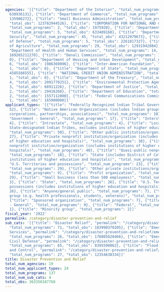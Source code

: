 ```yaml
---
agencies: '[{"title": "Department of the Interior", "total_num_programs": 5, "total_obs":
  638936131}, {"title": "Department of Commerce", "total_num_programs": 4, "total_obs":
  135906272}, {"title": "Small Business Administration", "total_num_programs": 1,
  "total_obs": 123782944526}, {"title": "CORPORATION FOR NATIONAL AND COMMUNITY SERVICE",
  "total_num_programs": 2, "total_obs": 1975920}, {"title": "Department of Transportation",
  "total_num_programs": 5, "total_obs": 633409168}, {"title": "Department of Homeland
  Security", "total_num_programs": 45, "total_obs": 43212979673}, {"title": "Department
  of Defense", "total_num_programs": 5, "total_obs": 2261817327}, {"title": "Department
  of Agriculture", "total_num_programs": 29, "total_obs": 12931942084}, {"title":
  "Department of Health and Human Services", "total_num_programs": 14, "total_obs":
  169265211270}, {"title": "Denali Commission", "total_num_programs": 1, "total_obs":
  0}, {"title": "Department of Housing and Urban Development", "total_num_programs":
  6, "total_obs": 1986369096}, {"title": "Inter-American Foundation", "total_num_programs":
  1, "total_obs": 0}, {"title": "Department of State", "total_num_programs": 6, "total_obs":
  4585586555}, {"title": "NATIONAL CREDIT UNION ADMINISTRATION", "total_num_programs":
  1, "total_obs": 0}, {"title": "Department of the Treasury", "total_num_programs":
  4, "total_obs": 2091770251}, {"title": "Environmental Protection Agency", "total_num_programs":
  3, "total_obs": 68911226}, {"title": "Department of Justice", "total_num_programs":
  2, "total_obs": 29416268}, {"title": "Department of Education", "total_num_programs":
  2, "total_obs": 1557112000}, {"title": "Federal Communications Commission", "total_num_programs":
  1, "total_obs": 165900000}]'
applicant_types: '[{"title": "Federally Recognized lndian Tribal Governments", "total_num_programs":
  52}, {"title": "Native American Organizations (includes lndian groups, cooperatives,
  corporations, partnerships, associations)", "total_num_programs": 10}, {"title":
  "Government - General", "total_num_programs": 17}, {"title": "Interstate", "total_num_programs":
  4}, {"title": "Intrastate", "total_num_programs": 4}, {"title": "Local (includes
  State-designated lndian Tribes, excludes institutions of higher education and hospitals",
  "total_num_programs": 50}, {"title": "Other public institution/organization", "total_num_programs":
  27}, {"title": "Private nonprofit institution/organization (includes institutions
  of higher education and hospitals)", "total_num_programs": 38}, {"title": "Public
  nonprofit institution/organization (includes institutions of higher education and
  hospitals)", "total_num_programs": 40}, {"title": "Quasi-public nonprofit institution/organization",
  "total_num_programs": 10}, {"title": "State (includes District of Columbia, public
  institutions of higher education and hospitals)", "total_num_programs": 42}, {"title":
  "U.S. Territories and possessions", "total_num_programs": 23}, {"title": "Individual/Family",
  "total_num_programs": 29}, {"title": "Other private institutions/organizations",
  "total_num_programs": 9}, {"title": "Profit organization", "total_num_programs":
  29}, {"title": "Small business (less than 500 employees)", "total_num_programs":
  3}, {"title": "State", "total_num_programs": 26}, {"title": "U.S. Territories and
  possessions (includes institutions of higher education and hospitals)", "total_num_programs":
  26}, {"title": "Anyone/general public", "total_num_programs": 7}, {"title": "Specialized
  group (e.g. health professionals, students, veterans)", "total_num_programs": 8},
  {"title": "Sponsored organization", "total_num_programs": 7}, {"title": "Non-Government
  - General", "total_num_programs": 9}, {"title": "Federal", "total_num_programs":
  1}, {"title": "Minority group", "total_num_programs": 2}]'
fiscal_year: '2022'
permalink: /category/disaster-prevention-and-relief
sub_cats: '[{"title": "Disaster Relief", "permalink": "/category/disaster-prevention-and-relief/disaster-relief",
  "total_num_programs": 71, "total_obs": 183990370205}, {"title": "Emergency Health
  Services", "permalink": "/category/disaster-prevention-and-relief/emergency-health-services",
  "total_num_programs": 26, "total_obs": 176005828466}, {"title": "Emergency Preparedness,
  Civil Defense", "permalink": "/category/disaster-prevention-and-relief/emergency-preparedness--civil-defense",
  "total_num_programs": 65, "total_obs": 8395590062}, {"title": "Flood Prevention
  and Control", "permalink": "/category/disaster-prevention-and-relief/flood-prevention-and-control",
  "total_num_programs": 27, "total_obs": 12354638334}]'
title: Disaster Prevention and Relief
total_num_agencies: 19
total_num_applicant_types: 24
total_num_programs: 137
total_num_sub_cats: 4
total_obs: 363350187768
---
```

